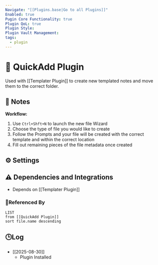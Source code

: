```yaml
---
Navigate: "[[Plugins.base|Go to all Plugins]]"
Enabled: true
Pugin Core Functionality: true
Plugin QoL: true
Plugin Style:
Plugin Vault Management:
tags:
  - plugin
---
```

# 🔌 QuickAdd Plugin

Used with [[Templater Plugin]] to create new templated notes and move them to the correct folder.

## 📝 Notes

**Workflow:**
1. Use `Ctrl+Shft+N` to launch the new file Wizard
2. Choose the type of file you would like to create
3. Follow the Prompts and your file will be created with the correct template and within the correct location
4. Fill out remaining pieces of the file metadata once created

## ⚙️ Settings

## ⚠️ Dependencies and Integrations

- Depends on [[Templater Plugin]]

### 🔗Referenced By

```dataview
LIST
from [[QuickAdd Plugin]]
sort file.name descending
```

## 🕒Log

- [[2025-08-30]]
	- Plugin Installed
